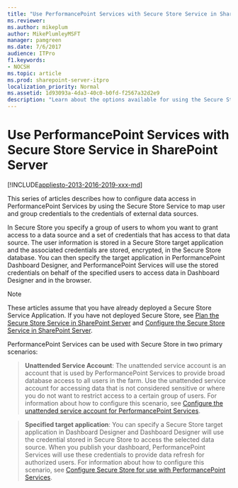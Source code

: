 ```yaml
---
title: "Use PerformancePoint Services with Secure Store Service in SharePoint Server"
ms.reviewer: 
ms.author: mikeplum
author: MikePlumleyMSFT
manager: pamgreen
ms.date: 7/6/2017
audience: ITPro
f1.keywords:
- NOCSH
ms.topic: article
ms.prod: sharepoint-server-itpro
localization_priority: Normal
ms.assetid: 1d93093a-4da3-40c0-b0fd-f2567a32d2e9
description: "Learn about the options available for using the Secure Store Service with PerformancePoint Services to connect to and refresh data from external data sources."
---
```


# Use PerformancePoint Services with Secure Store Service in SharePoint Server

[!INCLUDE[appliesto-2013-2016-2019-xxx-md](../includes/appliesto-2013-2016-2019-xxx-md.md)]
  
This series of articles describes how to configure data access in PerformancePoint Services by using the Secure Store Service to map user and group credentials to the credentials of external data sources.
  
In Secure Store you specify a group of users to whom you want to grant access to a data source and a set of credentials that has access to that data source. The user information is stored in a Secure Store target application and the associated credentials are stored, encrypted, in the Secure Store database. You can then specify the target application in PerformancePoint Dashboard Designer, and PerformancePoint Services will use the stored credentials on behalf of the specified users to access data in Dashboard Designer and in the browser. 
  
> [!NOTE]
> These articles assume that you have already deployed a Secure Store Service Application. If you have not deployed Secure Store, see [Plan the Secure Store Service in SharePoint Server](/previous-versions/office/sharepoint-server-2010/ee806889(v=office.14)) and [Configure the Secure Store Service in SharePoint Server](configure-the-secure-store-service.md). 
  
PerformancePoint Services can be used with Secure Store in two primary scenarios:
  
> **Unattended Service Account**: The unattended service account is an account that is used by PerformancePoint Services to provide broad database access to all users in the farm. Use the unattended service account for accessing data that is not considered sensitive or where you do not want to restrict access to a certain group of users. For information about how to configure this scenario, see [Configure the unattended service account for PerformancePoint Services](configure-the-unattended-service-account-for-performancepoint-services.md).
    
> **Specified target application**: You can specify a Secure Store target application in Dashboard Designer and Dashboard Designer will use the credential stored in Secure Store to access the selected data source. When you publish your dashboard, PerformancePoint Services will use these credentials to provide data refresh for authorized users. For information about how to configure this scenario, see [Configure Secure Store for use with PerformancePoint Services](configure-secure-store-for-use-with-performancepoint-services.md).
    

